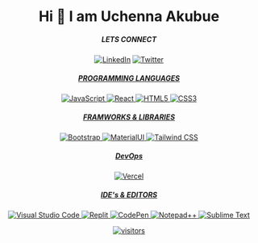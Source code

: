 <div align="center">


# Hi 👋 I am Uchenna Akubue


##### LETS CONNECT
  <a href="https://www.linkedin.com/in/austin-akubue-490921120">![LinkedIn](https://img.shields.io/badge/linkedin-%230077B5.svg?style=for-the-badge&logo=linkedin&logoColor=white)</a>
<a href="#">![Twitter](https://img.shields.io/badge/Twitter-%231DA1F2.svg?style=for-the-badge&logo=Twitter&logoColor=white)


##### PROGRAMMING LANGUAGES
![JavaScript](https://img.shields.io/badge/javascript-%23323330.svg?style=for-the-badge&logo=javascript&logoColor=%23F7DF1E)
![React](https://img.shields.io/badge/react-%23323330.svg?style=for-the-badge&logo=react&logoColor=blue)
![HTML5](https://img.shields.io/badge/html5-%23E34F26.svg?style=for-the-badge&logo=html5&logoColor=white)
![CSS3](https://img.shields.io/badge/css3-%231572B6.svg?style=for-the-badge&logo=css3&logoColor=white)



##### FRAMWORKS & LIBRARIES
![Bootstrap](https://img.shields.io/badge/bootstrap-%23563D7C.svg?style=for-the-badge&logo=bootstrap&logoColor=white)
![MaterialUI](https://img.shields.io/badge/materialui-%23000000.svg?style=for-the-badge&logo=materialui&logoColor=white)
![Tailwind CSS](https://img.shields.io/badge/Tailwindcss-%231572B6.svg?style=for-the-badge&logo=tailwindcss&logoColor=white)




##### DevOps
![Vercel](https://img.shields.io/badge/vercel-%23000000.svg?style=for-the-badge&logo=vercel&logoColor=white)

##### IDE's & EDITORS
![Visual Studio Code](https://img.shields.io/badge/Visual%20Studio%20Code-0078d7.svg?style=for-the-badge&logo=visual-studio-code&logoColor=white)
![Replit](https://img.shields.io/badge/Replit-DD1200?style=for-the-badge&logo=Replit&logoColor=white)
![CodePen](https://img.shields.io/badge/CodePen-white?style=for-the-badge&logo=codepen&logoColor=black)
![Notepad++](https://img.shields.io/badge/NetBeansIDE-1B6AC6.svg?style=for-the-badge&logo=apache-netbeans-ide&logoColor=white)
![Sublime Text](https://img.shields.io/badge/sublime_text-%23575757.svg?style=for-the-badge&logo=sublime-text&logoColor=important)



![visitors](https://visitor-badge.glitch.me/badge?page_id=page.id)

</div>

 
